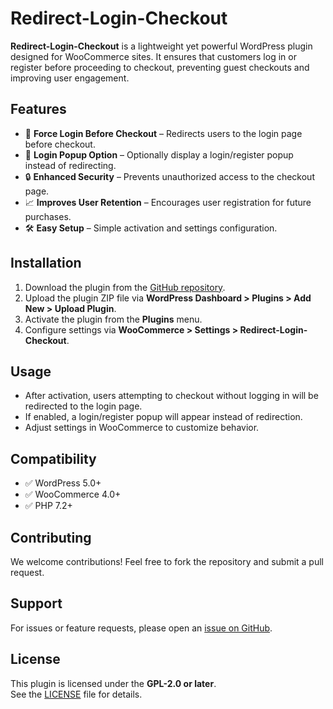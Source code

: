 # Redirect-Login-Checkout

**Redirect-Login-Checkout** is a lightweight yet powerful WordPress plugin designed for WooCommerce sites. It ensures that customers log in or register before proceeding to checkout, preventing guest checkouts and improving user engagement.

## Features

- 🚀 **Force Login Before Checkout** – Redirects users to the login page before checkout.
- 🔄 **Login Popup Option** – Optionally display a login/register popup instead of redirecting.
- 🔒 **Enhanced Security** – Prevents unauthorized access to the checkout page.
- 📈 **Improves User Retention** – Encourages user registration for future purchases.
- 🛠️ **Easy Setup** – Simple activation and settings configuration.

## Installation

1. Download the plugin from the [GitHub repository](#).
2. Upload the plugin ZIP file via **WordPress Dashboard > Plugins > Add New > Upload Plugin**.
3. Activate the plugin from the **Plugins** menu.
4. Configure settings via **WooCommerce > Settings > Redirect-Login-Checkout**.

## Usage

- After activation, users attempting to checkout without logging in will be redirected to the login page.
- If enabled, a login/register popup will appear instead of redirection.
- Adjust settings in WooCommerce to customize behavior.

## Compatibility

- ✅ WordPress 5.0+
- ✅ WooCommerce 4.0+
- ✅ PHP 7.2+

## Contributing

We welcome contributions! Feel free to fork the repository and submit a pull request.

## Support

For issues or feature requests, please open an [issue on GitHub](#).

## License
This plugin is licensed under the **GPL-2.0 or later**.  
See the [LICENSE](LICENSE) file for details.

